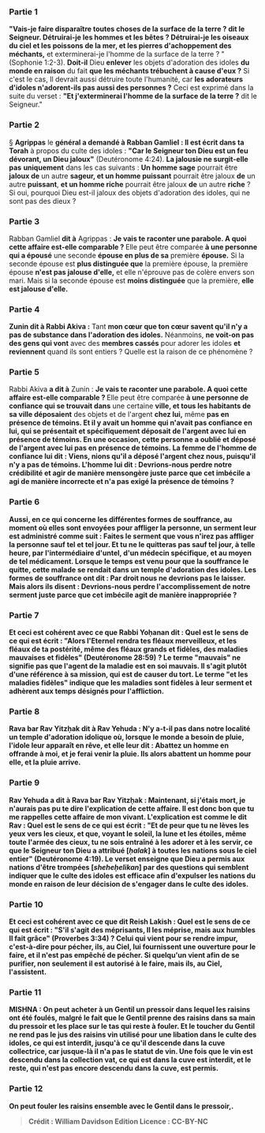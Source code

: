 
### Partie 1
<b>"Vais-je faire disparaître toutes choses de la surface de la terre ? dit le Seigneur. Détruirai-je les hommes et les bêtes ? Détruirai-je les oiseaux du ciel et les poissons de la mer, et les pierres d'achoppement des méchants,</b> et exterminerai-je l'homme de la surface de la terre ? " (Sophonie 1:2-3). <b>Doit-il</b> Dieu <b>enlever</b> les objets d'adoration des idoles <b>du monde en raison</b> du fait <b>que les méchants trébuchent à cause d'eux ?</b> Si c'est le cas, Il devrait aussi détruire toute l'humanité, car <b>les adorateurs d'idoles n'adorent-ils pas aussi des personnes ?</b> Ceci est exprimé dans la suite du verset : <b>"Et j'exterminerai l'homme de la surface de la terre ?</b> dit le Seigneur."

### Partie 2
§ <b>Agrippas</b> le <b>général a demandé à Rabban Gamliel : Il est écrit dans ta Torah</b> à propos du culte des idoles : <b>"Car le Seigneur ton Dieu est un feu dévorant, un Dieu jaloux"</b> (Deutéronome 4:24). <b>La jalousie ne surgit-elle pas</b> <b>uniquement</b> dans les cas suivants : <b>Un homme sage</b> pourrait être <b>jaloux de</b> un autre <b>sageur, et un homme puissant</b> pourrait être jaloux <b>de</b> un autre <b>puissant</b>, <b>et un homme riche</b> pourrait être jaloux <b>de</b> un autre <b>riche</b> ? Si oui, pourquoi Dieu est-il jaloux des objets d'adoration des idoles, qui ne sont pas des dieux ?

### Partie 3
Rabban Gamliel <b>dit à</b> Agrippas : <b>Je vais te raconter une parabole. A quoi cette affaire est-elle comparable ? </b> Elle peut être comparée <b>à une personne qui a épousé</b> une seconde <b>épouse en plus de sa</b> première <b>épouse.</b> Si la seconde épouse est <b>plus distinguée que</b> la première épouse, la première épouse <b>n'est pas jalouse d'elle,</b> et elle n'éprouve pas de colère envers son mari. Mais si la seconde épouse est <b>moins distinguée</b> que la première, <b>elle est jalouse d'elle.</b>

### Partie 4
<b>Zunin dit à Rabbi Akiva :</b> Tant <b>mon cœur que ton cœur savent qu'il n'y a pas de substance dans l'adoration des idoles.</b> Néanmoins, <b>ne voit-on pas des gens qui vont</b> avec des <b>membres cassés</b> pour adorer les idoles <b>et reviennent</b> quand ils sont entiers ? Quelle est la raison</b> de ce phénomène ?

### Partie 5
Rabbi Akiva <b>a dit à</b> Zunin : <b>Je vais te raconter une parabole. A quoi cette affaire est-elle comparable ? </b> Elle peut être comparée <b>à une personne de confiance qui se trouvait dans</b> une certaine <b>ville, et tous les habitants de sa ville déposaient</b> des objets et de l'argent <b>chez lui,</b> même <b>pas en présence de <b>témoins. Et</b> il y avait <b>un homme</b> qui n'avait pas confiance en lui, qui <b>se présentait et</b> spécifiquement <b>déposait</b> de l'argent <b>avec lui en</b> présence de <b>témoins.</b> En <b>une occasion,</b> cette personne <b>a oublié et déposé</b> de l'argent <b>avec lui pas en</b> présence de <b>témoins.</b> La <b>femme de l'homme de confiance lui dit : Viens, nions</b> qu'il a déposé l'argent chez nous, puisqu'il n'y a pas de témoins. L'homme <b>lui dit : Devrions-nous perdre notre crédibilité</b> et agir de manière mensongère juste <b>parce que cet imbécile a agi de manière incorrecte</b> et n'a pas exigé la présence de témoins ?

### Partie 6
<b>Aussi,</b> en ce qui concerne les différentes formes de <b>souffrance, au moment où elles sont envoyées pour</b> affliger <b>la personne, un serment leur est administré</b> comme suit : Faites le serment <b>que vous n'irez pas</b> affliger la personne <b>sauf tel et tel jour. Et tu ne le quitteras</b> pas <b>sauf tel jour, à telle heure, par l'intermédiaire d'untel,</b> d'un médecin spécifique, <b>et au moyen de tel médicament. Lorsque le temps est venu</b> pour que la souffrance <b>le quitte</b>, <b>cette malade</b> <b>se rendait dans un temple d'adoration des idoles. Les</b> formes de <b>souffrance ont dit :</b> Par <b>droit nous ne devrions pas le laisser</b>. <b>Mais alors ils disent : Devrions-nous perdre</b> l'accomplissement de <b>notre serment</b> juste <b>parce que cet imbécile agit de manière inappropriée ?</b>

### Partie 7
<b>Et ceci est</b> cohérent avec ce <b>que Rabbi Yoḥanan dit : Quel</b> est le sens de ce <b>qui est écrit :</b> "Alors l'Eternel rendra tes fléaux merveilleux, et les fléaux de ta postérité, même des fléaux grands et fidèles, <b>des maladies mauvaises et fidèles"</b> (Deutéronome 28:59) ? Le terme <b>"mauvais"</b> ne signifie pas que l'agent de la maladie est en soi mauvais. Il s'agit plutôt d'une référence à <b>sa mission,</b> qui est de causer du tort. Le terme <b>"et les maladies fidèles</b>" indique que les maladies sont fidèles <b>à leur serment</b> et adhèrent aux temps désignés pour l'affliction.

### Partie 8
<b>Rava bar Rav Yitzḥak dit à Rav Yehuda : N'y a-t-il pas dans notre localité un temple d'adoration idolique où, lorsque le monde a besoin de pluie,</b> l'idole <b>leur apparaît en rêve, et elle leur dit : Abattez un homme</b> en offrande <b>à moi, et je ferai venir la pluie. Ils</b> alors <b>abattent un homme pour elle, et la pluie arrive.</b>

### Partie 9
Rav Yehuda <b>a dit à</b> Rava bar Rav Yitzḥak : <b>Maintenant, si j'étais mort, je n'aurais pas</b> pu te <b>dire</b> l'explication de <b>cette affaire.</b> Il est donc bon que tu me rappelles cette affaire de mon vivant. L'explication est <b>comme le dit Rav : Quel</b> est le sens de ce <b>qui est écrit :</b> "Et de peur que tu ne lèves les yeux vers les cieux, et que, voyant le soleil, la lune et les étoiles, même toute l'armée des cieux, tu ne sois entraîné à les adorer et à les servir, <b>ce que le Seigneur ton Dieu a attribué [<i>ḥalak</i>] à toutes les nations</b> sous le ciel entier" (Deutéronome 4:19). Le verset <b>enseigne que</b> Dieu a permis aux nations d'être <b>trompées [<i>sheheḥelikan</i>] par des questions</b> qui semblent indiquer que le culte des idoles est efficace <b>afin d'expulser</b> les nations <b>du monde</b> en raison de leur décision de s'engager dans le culte des idoles.

### Partie 10
<b>Et ceci est</b> cohérent avec ce <b>que dit Reish Lakish : Quel</b> est le sens de ce <b>qui est écrit : "S'il s'agit des méprisants, Il les méprise, mais aux humbles Il fait grâce"</b> (Proverbes 3:34) ? Celui qui <b>vient</b> pour <b>se rendre impur,</b> c'est-à-dire pour pécher, <b>ils,</b> au Ciel, <b>lui fournissent une ouverture</b> pour le faire, et il n'est pas empêché de pécher. Si quelqu'un <b>vient</b> afin de <b>se purifier,</b> non seulement il est autorisé à le faire, mais <b>ils,</b> au Ciel, <b>l'assistent.</b>

### Partie 11
<strong>MISHNA :</strong> On <b>peut acheter à un Gentil un pressoir</b> dans lequel les raisins ont <b>été foulés</b>, <b>malgré</b> le fait <b>que</b> le Gentil <b>prenne</b> des raisins <b>dans sa main</b> du pressoir <b>et les place</b> <b>sur le tas</b> qui reste à fouler. <b>Et</b> le toucher du Gentil ne <b>rend pas</b> le jus des raisins <b>vin</b> utilisé pour <b>une libation</b> dans le culte des idoles, ce qui est interdit, <b>jusqu'à ce qu'il descende dans la <b>cuve collectrice,</b> car jusque-là il n'a pas le statut de vin. Une fois que le vin est <b>descendu dans la</b> collection <b>vat, ce qui est dans la cuve</b> est <b>interdit, et le reste,</b> qui n'est pas encore descendu dans la cuve, est <b>permis.</b>

### Partie 12
On <b>peut fouler</b> les raisins ensemble <b>avec le Gentil dans le pressoir,</b>.

>Crédit : William Davidson Edition
>Licence : CC-BY-NC